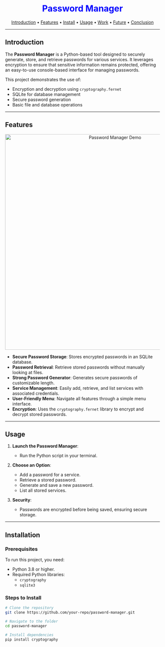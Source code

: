 <div align="center">
    <h1 style="font-weight: bold; color: blue;">Password Manager</h1>
</div>

<p align="center">
  <a href="#introduction">Introduction</a> •
  <a href="#features">Features</a> •
  <a href="#installation">Install</a> •
  <a href="#usage">Usage</a> •
  <a href="#work">Work</a> •
  <a href="#future">Future</a> •
  <a href="#conclusion">Conclusion</a>
</p>

---

## Introduction

The **Password Manager** is a Python-based tool designed to securely generate, store, and retrieve passwords for various services. It leverages encryption to ensure that sensitive information remains protected, offering an easy-to-use console-based interface for managing passwords.

This project demonstrates the use of:

- Encryption and decryption using `cryptography.fernet`
- SQLite for database management
- Secure password generation
- Basic file and database operations

---

## Features

<div align="center">
  <img src="images/password_manager_demo.png" alt="Password Manager Demo" width="700px">
  <br>
</div>

- **Secure Password Storage**: Stores encrypted passwords in an SQLite database.
- **Password Retrieval**: Retrieve stored passwords without manually looking at files.
- **Strong Password Generator**: Generates secure passwords of customizable length.
- **Service Management**: Easily add, retrieve, and list services with associated credentials.
- **User-Friendly Menu**: Navigate all features through a simple menu interface.
- **Encryption**: Uses the `cryptography.fernet` library to encrypt and decrypt stored passwords.

---

## Usage

1. **Launch the Password Manager**:
   - Run the Python script in your terminal.
   
2. **Choose an Option**:
   - Add a password for a service.
   - Retrieve a stored password.
   - Generate and save a new password.
   - List all stored services.

3. **Security**:
   - Passwords are encrypted before being saved, ensuring secure storage.

---

## Installation

### Prerequisites
To run this project, you need:

- Python 3.8 or higher.
- Required Python libraries:
  - `cryptography`
  - `sqlite3`

### Steps to Install
```bash
# Clone the repository
git clone https://github.com/your-repo/password-manager.git

# Navigate to the folder
cd password-manager

# Install dependencies
pip install cryptography

